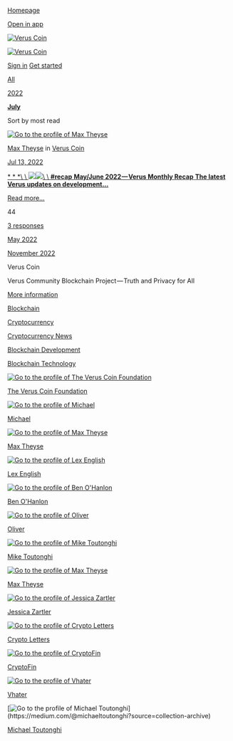 [Homepage](https://medium.com/)

[Open in app](https://rsci.app.link/?%24canonical_url=https%3A%2F%2Fmedium.com/veruscoin%3F~feature=LoMobileNavBar&~channel=ShowCollectionHome&~stage=m2)

[![Verus Coin](https://cdn-images-1.medium.com/fit/c/64/64/1*icQiqanl8-WwUHzWxLgNkg.png)](https://medium.com/veruscoin?source=avatar-lo_3a7c2917d91e-4869a79d7e7f "Go to Verus Coin")

[![Verus Coin](https://cdn-images-1.medium.com/letterbox/252/72/50/50/1*k9cZf1UyLocyFBl7Rk5tgg.png?source=logoAvatar-lo_3a7c2917d91e---4869a79d7e7f)](https://medium.com/veruscoin?source=logo-lo_3a7c2917d91e---4869a79d7e7f)

[Sign in](https://medium.com/m/signin?redirect=https%3A%2F%2Fmedium.com%2Fveruscoin%2Farchive%2F2022%2F07&source=--------------------------nav_reg&operation=login) [Get started](https://medium.com/m/signin?redirect=https%3A%2F%2Fmedium.com%2Fveruscoin%2Farchive%2F2022%2F07&source=--------------------------nav_reg&operation=register)

[All](https://medium.com/veruscoin/archive)

[2022](https://medium.com/veruscoin/archive/2022)

[**July**](https://medium.com/veruscoin/archive/2022/07)

Sort by most read

[![Go to the profile of Max Theyse](https://cdn-images-1.medium.com/fit/c/72/72/2*wB0L_50mdCxD-Vg8_OvUwQ.png)](https://medium.com/@meyse)

[Max Theyse](https://medium.com/@meyse?source=collection_archive---------0-----------------------) in [Verus Coin](https://medium.com/veruscoin?source=collection_archive---------0-----------------------)

[Jul 13, 2022](https://medium.com/veruscoin/may-june-2022-verus-monthly-recap-e224f6fb2af6?source=collection_archive---------0-----------------------)

[* * *\\
\\
![](https://cdn-images-1.medium.com/freeze/fit/t/60/18/1*qpZYU0sD-Yu4QTE6Qmhs-Q.png?q=20)![](https://cdn-images-1.medium.com/fit/t/1600/480/1*qpZYU0sD-Yu4QTE6Qmhs-Q.png)\\
\\
**\#recap**  **May/June 2022 — Verus Monthly Recap**  **The latest Verus updates on development…**](https://medium.com/veruscoin/may-june-2022-verus-monthly-recap-e224f6fb2af6?source=collection_archive---------0-----------------------)

[Read more…](https://medium.com/veruscoin/may-june-2022-verus-monthly-recap-e224f6fb2af6?source=collection_archive---------0-----------------------)

44

[3 responses](https://medium.com/veruscoin/may-june-2022-verus-monthly-recap-e224f6fb2af6?source=collection_archive---------0-----------------------#--responses)

[May 2022](https://medium.com/veruscoin/archive/2022/05)

[November 2022](https://medium.com/veruscoin/archive/2022/11)

Verus Coin

Verus Community Blockchain Project — Truth and Privacy for All

[More information](https://medium.com/veruscoin/about)

[Blockchain](https://medium.com/veruscoin/tagged/blockchain)

[Cryptocurrency](https://medium.com/veruscoin/tagged/cryptocurrency)

[Cryptocurrency News](https://medium.com/veruscoin/tagged/cryptocurrency-news)

[Blockchain Development](https://medium.com/veruscoin/tagged/blockchain-development)

[Blockchain Technology](https://medium.com/veruscoin/tagged/blockchain-technology)

[![Go to the profile of The Verus Coin Foundation](https://cdn-images-1.medium.com/fit/c/80/80/2*ux2fytdd8oxDkWXDe3kKkg.png)](https://medium.com/@veruscoin?source=collection-archive)

[The Verus Coin Foundation](https://medium.com/@veruscoin)

[![Go to the profile of Michael](https://cdn-images-1.medium.com/fit/c/80/80/1*fxwy6OxPl-eoLXsf2jOSEQ.jpeg)](https://medium.com/@michael.vrsc?source=collection-archive)

[Michael](https://medium.com/@michael.vrsc)

[![Go to the profile of Max Theyse](https://cdn-images-1.medium.com/fit/c/80/80/2*wB0L_50mdCxD-Vg8_OvUwQ.png)](https://medium.com/@meyse?source=collection-archive)

[Max Theyse](https://medium.com/@meyse)

[![Go to the profile of Lex English](https://cdn-images-1.medium.com/fit/c/80/80/1*nvxFlKMtv849EXvrPIdwSw.jpeg)](https://medium.com/@solidfreez?source=collection-archive)

[Lex English](https://medium.com/@solidfreez)

[![Go to the profile of Ben O'Hanlon](https://cdn-images-1.medium.com/fit/c/80/80/1*SxgGS9bZWTz-lRq17vFn9A.jpeg)](https://medium.com/@benohanlon?source=collection-archive)

[Ben O'Hanlon](https://medium.com/@benohanlon)

[![Go to the profile of Oliver](https://cdn-images-1.medium.com/fit/c/80/80/1*wm5ZpK6OyeL5runF5qgGOg@2x.jpeg)](https://medium.com/@OliverWestbrook?source=collection-archive)

[Oliver](https://medium.com/@OliverWestbrook)

[![Go to the profile of Mike Toutonghi](https://cdn-images-1.medium.com/fit/c/80/80/0*zspswqZdcHjpOEWT.jpg)](https://medium.com/@mike_24604?source=collection-archive)

[Mike Toutonghi](https://medium.com/@mike_24604)

[![Go to the profile of Max Theyse](https://cdn-images-1.medium.com/fit/c/80/80/2*wB0L_50mdCxD-Vg8_OvUwQ.png)](https://medium.com/@meyse?source=collection-archive)

[Max Theyse](https://medium.com/@meyse)

[![Go to the profile of Jessica Zartler](https://cdn-images-1.medium.com/fit/c/80/80/1*bj-DgKrBm8MNIaKnrlpUbg.jpeg)](https://medium.com/@jessicazartler?source=collection-archive)

[Jessica Zartler](https://medium.com/@jessicazartler)

[![Go to the profile of Crypto Letters](https://cdn-images-1.medium.com/fit/c/80/80/1*dmbNkD5D-u45r44go_cf0g.png)](https://medium.com/@letterswrites?source=collection-archive)

[Crypto Letters](https://medium.com/@letterswrites)

[![Go to the profile of CryptoFin](https://cdn-images-1.medium.com/fit/c/80/80/1*dmbNkD5D-u45r44go_cf0g.png)](https://medium.com/@CryptoFin?source=collection-archive)

[CryptoFin](https://medium.com/@CryptoFin)

[![Go to the profile of Vhater](https://cdn-images-1.medium.com/fit/c/80/80/0*Fa7sz7_hvJbBP-NX)](https://medium.com/@virhater?source=collection-archive)

[Vhater](https://medium.com/@virhater)

[![Go to the profile of Michael Toutonghi](https://cdn-images-1.medium.com/fit/c/80/80/0*PJ9gP2iJ6inRmy8q.)](https://medium.com/@michaeltoutonghi?source=collection-archive)

[Michael Toutonghi](https://medium.com/@michaeltoutonghi)